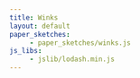 ```yaml
---
title: Winks
layout: default
paper_sketches:
     - paper_sketches/winks.js
js_libs:
     - jslib/lodash.min.js
---
```



<div >
	<canvas id="myCanvas" width="700" height="600"></canvas>
</div>
